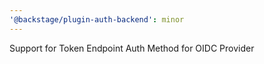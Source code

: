 ```yaml
---
'@backstage/plugin-auth-backend': minor
---
```


Support for Token Endpoint Auth Method for OIDC Provider
